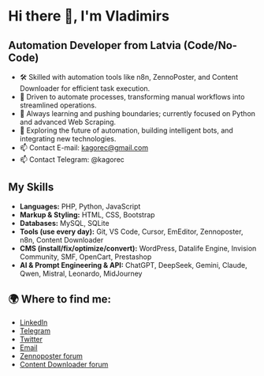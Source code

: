 # Hi there 👋, I'm Vladimirs

## Automation Developer from Latvia (Code/No-Code)

- 🛠️ Skilled with automation tools like n8n, ZennoPoster, and Content Downloader for efficient task execution.
- 🤖 Driven to automate processes, transforming manual workflows into streamlined operations.
- 🚀 Always learning and pushing boundaries; currently focused on Python and advanced Web Scraping.
 - 🌱 Exploring the future of automation, building intelligent bots, and integrating new technologies.
 - 📫 Contact E-mail: kagorec@gmail.com
 - 📫 Contact Telegram: @kagorec

## My Skills
- **Languages:** PHP, Python, JavaScript
- **Markup & Styling:** HTML, CSS, Bootstrap
- **Databases:** MySQL, SQLite
- **Tools (use every day):** Git, VS Code, Cursor, EmEditor, Zennoposter, n8n, Content Downloader
- **CMS (install/fix/optimize/convert):** WordPress, Datalife Engine, Invision Community, SMF, OpenCart, Prestashop
- **AI & Prompt Engineering & API:** ChatGPT, DeepSeek, Gemini, Claude, Qwen, Mistral, Leonardo, MidJourney
## 🌍 Where to find me:
 - [LinkedIn](https://www.linkedin.com/in/kagorec/)
 - [Telegram](https://t.me/@kagorec)
 - [Twitter](https://x.com/kagorec)
 - [Email](mailto:kagorec@mail.com)
 - [Zennoposter forum](https://zenno.club/discussion/members/kagorec.6234/)
 - [Content Downloader forum](https://forum.sbfactory.ru/members/kagorec.149/)
